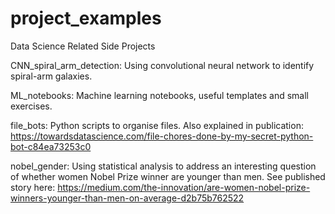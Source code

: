 # project_examples
Data Science Related Side Projects

CNN_spiral_arm_detection:  Using convolutional neural network to identify spiral-arm galaxies.

ML_notebooks:  Machine learning notebooks, useful templates and small exercises.

file_bots: Python scripts to organise files. Also explained in publication: https://towardsdatascience.com/file-chores-done-by-my-secret-python-bot-c84ea73253c0

nobel_gender: Using statistical analysis to address an interesting question of whether women Nobel Prize winner are younger than men. See published story here:
https://medium.com/the-innovation/are-women-nobel-prize-winners-younger-than-men-on-average-d2b75b762522
